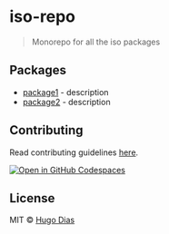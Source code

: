 # iso-repo

> Monorepo for all the iso packages

## Packages

- [package1](https://github.com/hugomrdias/hd-template/tree/master/packages/package1) - description
- [package2](https://github.com/hugomrdias/hd-template/tree/master/packages/package2) - description

## Contributing

Read contributing guidelines [here](.github/CONTRIBUTING.md).

[![Open in GitHub Codespaces](https://github.com/codespaces/badge.svg)](https://codespaces.new/hugomrdias/iso-repo)

## License

MIT © [Hugo Dias](http://hugodias.me)
